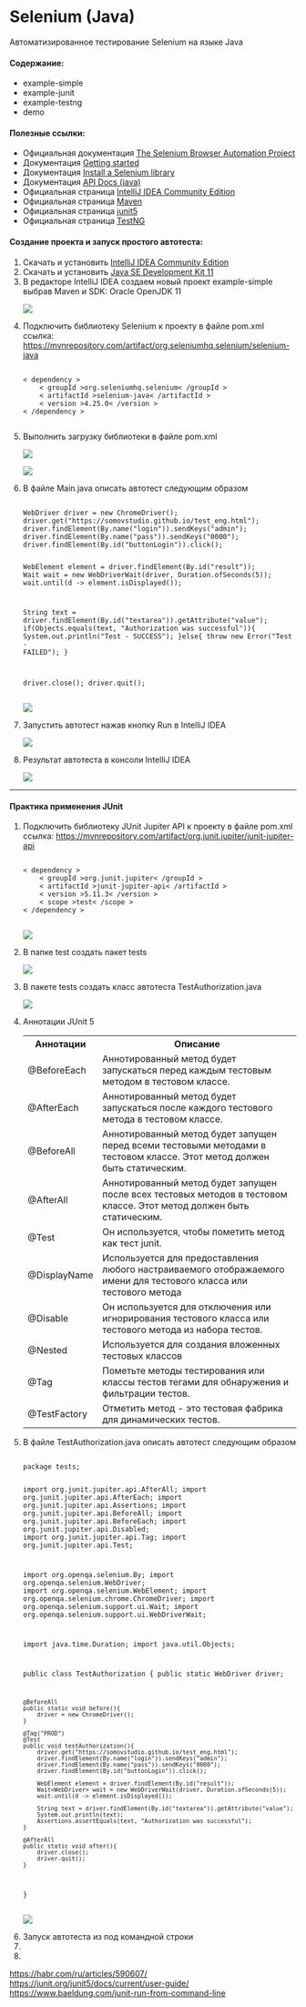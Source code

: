 # Selenium (Java)

Автоматизированное тестирование Selenium на языке Java

<p>
	<h4>Содержание:</h2>
	<ul>
		<li>example-simple</li>
		<li>example-junit</li>
		<li>example-testng</li>
		<li>demo</li>
	</ul>
</p>

<p>
	<h4>Полезные ссылки:</h2>
	<ul>
		<li>Официальная документация <a href="https://www.selenium.dev/documentation/">The Selenium Browser Automation Project</a></li>
		<li>Документация <a href="https://www.selenium.dev/documentation/webdriver/getting_started/">Getting started</a></li>
		<li>Документация <a href="https://www.selenium.dev/documentation/webdriver/getting_started/install_library/">Install a Selenium library</a></li>
		<li>Документация <a href="https://www.selenium.dev/selenium/docs/api/java/index.html">API Docs (java)</a></li>
		<li>Официальная страница <a href="https://www.jetbrains.com/idea/download/other.html">IntelliJ IDEA Community Edition</a></li>
		<li>Официальная страница <a href="https://mvnrepository.com/">Maven</a></li>
		<li>Официальная страница <a href="https://junit.org/junit5/">junit5</a></li>
		<li>Официальная страница <a href="https://testng.org/">TestNG</a></li>
	</ul>
</p>

<p>
	<h4>Создание проекта и запуск простого автотеста:</h4>
	<ol>
		<li>Скачать и установить <a href="https://www.jetbrains.com/idea/download/other.html">IntelliJ IDEA Community Edition</a></li>
		<li>Скачать и установить <a href="https://www.oracle.com/java/technologies/javase/jdk11-archive-downloads.html">Java SE Development Kit 11</a></li>
		<li>В редакторе IntelliJ IDEA создаем новый проект example-simple выбрав Maven и SDK: Oracle OpenJDK 11
			<p align="left">
				<img src="https://github.com/Somov-QA/Practice-Automation-Testing-2024/blob/main/_images/java_new_project.jpg">
			</p>
		</li>
		<li>Подключить библиотеку Selenium к проекту в файле pom.xml
		<br> ссылка: <a href="https://mvnrepository.com/artifact/org.seleniumhq.selenium/selenium-java">https://mvnrepository.com/artifact/org.seleniumhq.selenium/selenium-java</a>
			<pre><code>
< dependency >
	< groupId >org.seleniumhq.selenium< /groupId >
	< artifactId >selenium-java< /artifactId >
	< version >4.25.0< /version >
< /dependency >
			</code></pre>
		</li>
		<li>Выполнить загрузку библиотеки в файле pom.xml
			<p align="left">
				<img src="https://github.com/Somov-QA/Practice-Automation-Testing-2024/blob/main/_images/java_load_maven_selenium.jpg">
			</p>
			<p align="left">
				<img src="https://github.com/Somov-QA/Practice-Automation-Testing-2024/blob/main/_images/java_pom.jpg">
			</p>
		</li>
		<li>В файле Main.java описать автотест следующим образом
			<pre><code>
WebDriver driver = new ChromeDriver();
driver.get("https://somovstudio.github.io/test_eng.html");
driver.findElement(By.name("login")).sendKeys("admin");
driver.findElement(By.name("pass")).sendKeys("0000");
driver.findElement(By.id("buttonLogin")).click();

WebElement element = driver.findElement(By.id("result"));
Wait<WebDriver> wait = new WebDriverWait(driver, Duration.ofSeconds(5));
wait.until(d -> element.isDisplayed());

String text = driver.findElement(By.id("textarea")).getAttribute("value");
if(Objects.equals(text, "Authorization was successful")){
		System.out.println("Test - SUCCESS");
}else{
		throw new Error("Test - FAILED");
}

driver.close();
driver.quit();
			</code></pre>
			<p align="left">
				<img src="https://github.com/Somov-QA/Practice-Automation-Testing-2024/blob/main/_images/java_test_main.jpg">
			</p>
		</li>
		<li>Запустить автотест нажав кнопку Run в IntelliJ IDEA
			<p align="left">
				<img src="https://github.com/Somov-QA/Practice-Automation-Testing-2024/blob/main/_images/java_test_run.jpg">
			</p>
		</li>
		<li>Результат автотеста в консоли IntelliJ IDEA
			<p align="left">
				<img src="https://github.com/Somov-QA/Practice-Automation-Testing-2024/blob/main/_images/java_test_console.jpg">
			</p>
		</li>
	</ol>
</p>
<hr>
<p>
	<h4>Практика применения JUnit</h4>
	<ol>
		<li>Подключить библиотеку JUnit Jupiter API к проекту в файле pom.xml
		<br> ссылка: <a href="https://mvnrepository.com/artifact/org.junit.jupiter/junit-jupiter-api">https://mvnrepository.com/artifact/org.junit.jupiter/junit-jupiter-api</a>
			<pre><code>
< dependency >
	< groupId >org.junit.jupiter< /groupId >
	< artifactId >junit-jupiter-api< /artifactId >
	< version >5.11.3< /version >
	< scope >test< /scope >
< /dependency >
			</code></pre>
			<p align="left">
				<img src="https://github.com/Somov-QA/Practice-Automation-Testing-2024/blob/main/_images/java_pom_junit.jpg">
			</p>
		</li>
		<li>В папке test создать пакет tests
			<p align="left">
				<img src="https://github.com/Somov-QA/Practice-Automation-Testing-2024/blob/main/_images/java_create_package.jpg">
			</p>
		</li>
		<li>В пакете tests создать класс автотеста TestAuthorization.java
			<p align="left">
				<img src="https://github.com/Somov-QA/Practice-Automation-Testing-2024/blob/main/_images/java_create_test.jpg">
			</p>
		</li>
		<li>Аннотации JUnit 5
			<table>
				<tr>
				    <th>Аннотации</th>
				    <th>Описание</th>
			   </tr>
			   <tr>
				   	<td>@BeforeEach</td>
				   	<td>Аннотированный метод будет запускаться перед каждым тестовым методом в тестовом классе.</td>
			   </tr>
			   <tr>
				   	<td>@AfterEach</td>
				   	<td>Аннотированный метод будет запускаться после каждого тестового метода в тестовом классе.</td>
			   </tr>
			   <tr>
				   	<td>@BeforeAll</td>
				   	<td>Аннотированный метод будет запущен перед всеми тестовыми методами в тестовом классе. Этот метод должен быть статическим.</td>
			   </tr>
			   <tr>
				   	<td>@AfterAll</td>
				   	<td>Аннотированный метод будет запущен после всех тестовых методов в тестовом классе. Этот метод должен быть статическим.</td>
			   </tr>
			   <tr>
				   	<td>@Test</td>
				   	<td>Он используется, чтобы пометить метод как тест junit.</td>
			   </tr>
			   <tr>
				   	<td>@DisplayName</td>
				   	<td>Используется для предоставления любого настраиваемого отображаемого имени для тестового класса или тестового метода</td>
			   </tr>
			   <tr>
				   	<td>@Disable</td>
				   	<td>Он используется для отключения или игнорирования тестового класса или тестового метода из набора тестов.</td>
			   </tr>
			   <tr>
				   	<td>@Nested</td>
				   	<td>Используется для создания вложенных тестовых классов</td>
			   </tr>
			   <tr>
				   	<td>@Tag</td>
				   	<td>Пометьте методы тестирования или классы тестов тегами для обнаружения и фильтрации тестов.</td>
			   </tr>
			   <tr>
				   	<td>@TestFactory</td>
				   	<td>Отметить метод - это тестовая фабрика для динамических тестов.</td>
			   </tr>
			</table>
		</li>
		<li>В файле TestAuthorization.java описать автотест следующим образом
			<pre><code>
package tests;

import org.junit.jupiter.api.AfterAll;
import org.junit.jupiter.api.AfterEach;
import org.junit.jupiter.api.Assertions;
import org.junit.jupiter.api.BeforeAll;
import org.junit.jupiter.api.BeforeEach;
import org.junit.jupiter.api.Disabled;
import org.junit.jupiter.api.Tag;
import org.junit.jupiter.api.Test;

import org.openqa.selenium.By;
import org.openqa.selenium.WebDriver;
import org.openqa.selenium.WebElement;
import org.openqa.selenium.chrome.ChromeDriver;
import org.openqa.selenium.support.ui.Wait;
import org.openqa.selenium.support.ui.WebDriverWait;

import java.time.Duration;
import java.util.Objects;

public class TestAuthorization {
    public static WebDriver driver;

    @BeforeAll
    public static void before(){
        driver = new ChromeDriver();
    }

    @Tag("PROD")
    @Test
    public void testAuthorization(){
        driver.get("https://somovstudio.github.io/test_eng.html");
        driver.findElement(By.name("login")).sendKeys("admin");
        driver.findElement(By.name("pass")).sendKeys("0000");
        driver.findElement(By.id("buttonLogin")).click();

        WebElement element = driver.findElement(By.id("result"));
        Wait<WebDriver> wait = new WebDriverWait(driver, Duration.ofSeconds(5));
        wait.until(d -> element.isDisplayed());

        String text = driver.findElement(By.id("textarea")).getAttribute("value");
        System.out.println(text);
        Assertions.assertEquals(text, "Authorization was successful");
    }

    @AfterAll
    public static void after(){
        driver.close();
        driver.quit();
    }
}
			</code></pre>
			<p align="left">
				<img src="https://github.com/Somov-QA/Practice-Automation-Testing-2024/blob/main/_images/java_test_junit.jpg">
			</p>
		</li>
		<li>Запуск автотеста из под командной строки</li>
		<li></li>
		<li></li>
	</ol>
</p>

https://habr.com/ru/articles/590607/
https://junit.org/junit5/docs/current/user-guide/
https://www.baeldung.com/junit-run-from-command-line
